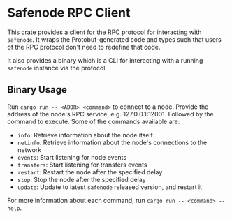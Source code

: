 # Safenode RPC Client

This crate provides a client for the RPC protocol for interacting with `safenode`. It wraps the Protobuf-generated code and types such that users of the RPC protocol don't need to redefine that code.

It also provides a binary which is a CLI for interacting with a running `safenode` instance via the protocol.

## Binary Usage

Run `cargo run -- <ADDR> <command>` to connect to a node. Provide the address of the node's RPC service, e.g. 127.0.0.1:12001. Followed by the command to execute. Some of the commands available are:

- `info`: Retrieve information about the node itself
- `netinfo`: Retrieve information about the node's connections to the network
- `events`: Start listening for node events
- `transfers`: Start listening for transfers events
- `restart`: Restart the node after the specified delay
- `stop`: Stop the node after the specified delay
- `update`: Update to latest `safenode` released version, and restart it

For more information about each command, run `cargo run -- <command> --help`.
